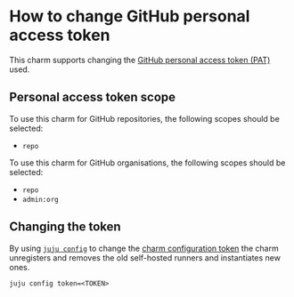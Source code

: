 # How to change GitHub personal access token

This charm supports changing the [GitHub personal access token (PAT)](https://github.com/settings/tokens) used.

## Personal access token scope

To use this charm for GitHub repositories, the following scopes should be selected:

- `repo`

To use this charm for GitHub organisations, the following scopes should be selected:

- `repo`
- `admin:org`

## Changing the token

By using [`juju config`](https://juju.is/docs/juju/juju-config) to change the [charm configuration token](https://charmhub.io/github-runner/configure#token) the charm unregisters and removes the old self-hosted runners and instantiates new ones.

```shell
juju config token=<TOKEN>
```